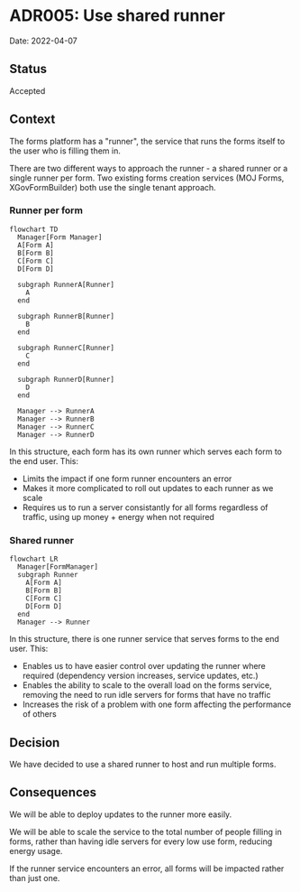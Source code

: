# ADR005: Use shared runner

Date: 2022-04-07

## Status

Accepted

## Context

The forms platform has a "runner", the service that runs the forms itself to the user who is filling them in.

There are two different ways to approach the runner - a shared runner or a single runner per form. Two existing forms creation services (MOJ Forms, XGovFormBuilder) both use the single tenant approach.

### Runner per form

```mermaid
flowchart TD
  Manager[Form Manager]
  A[Form A]
  B[Form B]
  C[Form C]
  D[Form D]

  subgraph RunnerA[Runner]
    A
  end

  subgraph RunnerB[Runner]
    B
  end

  subgraph RunnerC[Runner]
    C
  end

  subgraph RunnerD[Runner]
    D
  end

  Manager --> RunnerA
  Manager --> RunnerB
  Manager --> RunnerC
  Manager --> RunnerD
```

In this structure, each form has its own runner which serves each form to the end user. This:

- Limits the impact if one form runner encounters an error
- Makes it more complicated to roll out updates to each runner as we scale
- Requires us to run a server consistantly for all forms regardless of traffic, using up money + energy when not required

### Shared runner

```mermaid
flowchart LR
  Manager[FormManager]
  subgraph Runner
    A[Form A]
    B[Form B]
    C[Form C]
    D[Form D]
  end
  Manager --> Runner
```

In this structure, there is one runner service that serves forms to the end user. This:

- Enables us to have easier control over updating the runner where required (dependency version increases, service updates, etc.)
- Enables the ability to scale to the overall load on the forms service, removing the need to run idle servers for forms that have no traffic
- Increases the risk of a problem with one form affecting the performance of others

## Decision

We have decided to use a shared runner to host and run multiple forms.

## Consequences

We will be able to deploy updates to the runner more easily.

We will be able to scale the service to the total number of people filling in forms, rather than having idle servers for every low use form, reducing energy usage.

If the runner service encounters an error, all forms will be impacted rather than just one.
